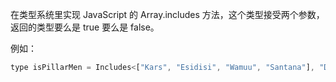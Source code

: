 在类型系统里实现 JavaScript 的 Array.includes 方法，这个类型接受两个参数，返回的类型要么是 true 要么是 false。

例如：

```javascript
type isPillarMen = Includes<["Kars", "Esidisi", "Wamuu", "Santana"], "Dio">; // expected to be `false`
```
